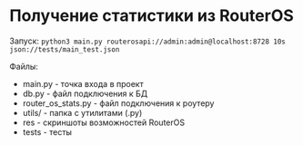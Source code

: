 # Получение статистики из RouterOS

Запуск:
`python3 main.py routerosapi://admin:admin@localhost:8728 10s json://tests/main_test.json`

Файлы:
- main.py - точка входа в проект
- db.py - файл подключения к БД
- router_os_stats.py - файл подключения к роутеру
- utils/ - папка с утилитами (.py)
- res - скриншоты возможностей RouterOS
- tests - тесты
